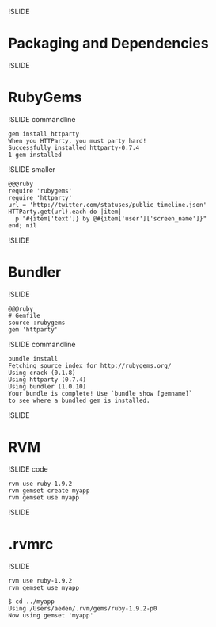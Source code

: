 !SLIDE

# Packaging and Dependencies #

!SLIDE

# RubyGems #

!SLIDE commandline

    gem install httparty
    When you HTTParty, you must party hard!
    Successfully installed httparty-0.7.4
    1 gem installed
    

!SLIDE smaller

    @@@ruby
    require 'rubygems'
    require 'httparty'
    url = 'http://twitter.com/statuses/public_timeline.json'
    HTTParty.get(url).each do |item|
      p "#{item['text']} by @#{item['user']['screen_name']}" 
    end; nil

!SLIDE

# Bundler #

!SLIDE

    @@@ruby
    # Gemfile
    source :rubygems
    gem 'httparty'

!SLIDE commandline 

    bundle install
    Fetching source index for http://rubygems.org/
    Using crack (0.1.8) 
    Using httparty (0.7.4) 
    Using bundler (1.0.10) 
    Your bundle is complete! Use `bundle show [gemname]` 
    to see where a bundled gem is installed.

!SLIDE

# RVM #

!SLIDE code

    rvm use ruby-1.9.2
    rvm gemset create myapp
    rvm gemset use myapp

!SLIDE

# .rvmrc #

!SLIDE
    
    rvm use ruby-1.9.2
    rvm gemset use myapp

    $ cd ../myapp
    Using /Users/aeden/.rvm/gems/ruby-1.9.2-p0
    Now using gemset 'myapp'    
